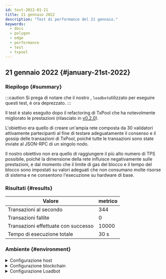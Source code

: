```yaml
---
id: test-2022-01-21
title: 21 gennaio 2022
description: "Test di performance del 21 gennaio."
keywords:
  - docs
  - polygon
  - edge
  - performance
  - test
  - txpool
---
```


## 21 gennaio 2022 {#january-21st-2022}

### Riepilogo {#summary}

:::caution
Si prega di notare che il nostro , `loadbot`utilizzato per eseguire questi test, è ora deprezzato.
:::

Il test è stato eseguito dopo il refactoring di TxPool che ha notevolmente migliorato le prestazioni (rilasciato in [v0.2.0](https://github.com/0xPolygon/polygon-edge/releases/v0.2.0)).

L'obiettivo era quello di creare un'ampia rete composta da 30 validatori attivamente partecipanti al fine di testare adeguatamente il consenso e il gossip delle transazioni di TxPool, poiché tutte le transazioni sono state inviate al JSON-RPC di un singolo nodo.

Il nostro obiettivo non era quello di raggiungere il più alto numero di TPS possibile, poiché la dimensione della rete influisce negativamente sulle prestazioni, e dal momento che il limite di gas del blocco e il tempo del blocco sono impostati su valori adeguati che non consumano molte risorse di sistema e ne consentono l'esecuzione su hardware di base.

### Risultati {#results}

| Valore | metrico |
| ------ | ----- |
| Transazioni al secondo | 344 |
| Transazioni fallite | 0 |
| Transazioni effettuate con successo | 10000 |
| Tempo di esecuzione totale | 30 s |

### Ambiente {#environment}

<details>
  <summary>Configurazione host</summary>
  <div>
    <div>
        <table>
            <tr>
                <td>Fornitore cloud</td>
                <td>AWS</td>
            </tr>
            <tr>
                <td>Dimensione istanza</td>
                <td>t2.xlarge</td>
            </tr>
            <tr>
                <td>Rete</td>
                <td>Subnet privato</td>
            </tr>
            <tr>
                <td>Sistema operativo</td>
                <td>Linux Ubuntu 20.04 LTS - Focal Fossa</td>
            </tr>
            <tr>
                <td>Limite del descrittore di file</td>
                <td>65535</td>
            </tr>
            <tr>
                <td>Numero massimo di processi utente</td>
                <td>65535</td>
            </tr>
        </table>
    </div>
    <br/>
  </div>
</details>

<details>
  <summary>Configurazione blockchain</summary>
  <div>
    <div>
        <table>
            <tr>
                <td>Versione Polygon Edge</td>
                <td>Commit <a href="https://github.com/0xPolygon/polygon-edge/commit/8377162281d1a2e4342ae27cd4e5367c4364aee2">8377162281d1a2e4342ae27cd4e5367c4364aee2</a> su develop branch</td>
            </tr>
            <tr>
                <td>Nodi validatori</td>
                <td>30</td>
            </tr>
            <tr>
                <td>Nodi non validatori</td>
                <td>0</td>
            </tr>
            <tr>
                <td>Consensus</td>
                <td>IBFT PoA</td>
            </tr>
            <tr>
                <td>Tempo di blocco</td>
                <td>2000 ms</td>
            </tr>
            <tr>
                <td>Limite gas del blocco</td>
                <td>5242880</td>
            </tr>
        </table>
    </div>
    <br/>
  </div>
</details>

<details>
  <summary>Configurazione Loadbot</summary>
  <div>
    <div>
        <table>
            <tr>
                <td>Transazioni totali</td>
                <td>10000</td>
            </tr>
            <tr>
                <td>Transazioni inviate al secondo</td>
                <td>400</td>
            </tr>
            <tr>
                <td>Tipo di transazioni</td>
                <td>Trasferimenti EOA a EOA</td>
            </tr>
        </table>
    </div>
    <br/>
  </div>
</details>
